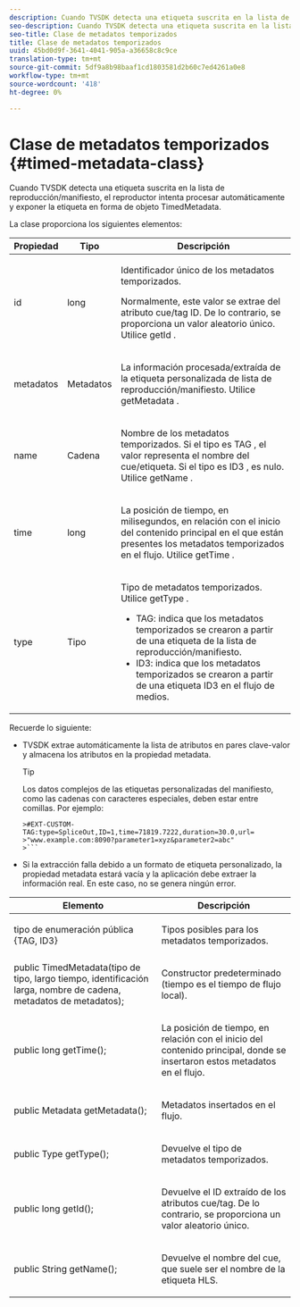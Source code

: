 ```yaml
---
description: Cuando TVSDK detecta una etiqueta suscrita en la lista de reproducción/manifiesto, el reproductor intenta procesar automáticamente y exponer la etiqueta en forma de objeto TimedMetadata.
seo-description: Cuando TVSDK detecta una etiqueta suscrita en la lista de reproducción/manifiesto, el reproductor intenta procesar automáticamente y exponer la etiqueta en forma de objeto TimedMetadata.
seo-title: Clase de metadatos temporizados
title: Clase de metadatos temporizados
uuid: 45bd0d9f-3641-4041-905a-a36658c8c9ce
translation-type: tm+mt
source-git-commit: 5df9a8b98baaf1cd1803581d2b60c7ed4261a0e8
workflow-type: tm+mt
source-wordcount: '418'
ht-degree: 0%

---
```



# Clase de metadatos temporizados {#timed-metadata-class}

Cuando TVSDK detecta una etiqueta suscrita en la lista de reproducción/manifiesto, el reproductor intenta procesar automáticamente y exponer la etiqueta en forma de objeto TimedMetadata.

La clase proporciona los siguientes elementos:

<table id="table_FFC56AC5B1E04DA99C9309C0223ABA90"> 
 <thead> 
  <tr> 
   <th colname="col1" class="entry"> Propiedad </th> 
   <th colname="col02" class="entry"> Tipo </th> 
   <th colname="col2" class="entry"> Descripción </th> 
  </tr> 
 </thead>
 <tbody> 
  <tr> 
   <td colname="col1"> <span class="codeph"> id  </span> </td> 
   <td colname="col02"> long </td> 
   <td colname="col2"> <p>Identificador único de los metadatos temporizados. </p> <p>Normalmente, este valor se extrae del atributo cue/tag ID. De lo contrario, se proporciona un valor aleatorio único. Utilice <span class="codeph"> getId </span>. </p> </td> 
  </tr> 
  <tr> 
   <td colname="col1"> <span class="codeph"> metadatos  </span> </td> 
   <td colname="col02"> Metadatos </td> 
   <td colname="col2"> <p>La información procesada/extraída de la etiqueta personalizada de lista de reproducción/manifiesto. Utilice <span class="codeph"> getMetadata </span>. </p> </td> 
  </tr> 
  <tr> 
   <td colname="col1"> <span class="codeph"> name </span> </td> 
   <td colname="col02"> Cadena </td> 
   <td colname="col2"> <p>Nombre de los metadatos temporizados. Si el tipo es <span class="codeph"> TAG </span>, el valor representa el nombre del cue/etiqueta. Si el tipo es <span class="codeph"> ID3 </span>, es nulo. Utilice <span class="codeph"> getName </span>. </p> </td> 
  </tr> 
  <tr> 
   <td colname="col1"> <span class="codeph"> time  </span> </td> 
   <td colname="col02"> long </td> 
   <td colname="col2"> <p>La posición de tiempo, en milisegundos, en relación con el inicio del contenido principal en el que están presentes los metadatos temporizados en el flujo. Utilice <span class="codeph"> getTime </span>. </p> </td> 
  </tr> 
  <tr> 
   <td colname="col1"> <span class="codeph"> type  </span> </td> 
   <td colname="col02"> Tipo </td> 
   <td colname="col2"> <p>Tipo de metadatos temporizados. Utilice <span class="codeph"> getType </span>. 
     <ul id="ul_70FBFB33E9F846D8B38592560CCE9560"> 
      <li id="li_739D30561BFB4D9B97DF212E4880BA2C">TAG: indica que los metadatos temporizados se crearon a partir de una etiqueta de la lista de reproducción/manifiesto. </li> 
      <li id="li_E785E1DEF1CC4D9DBE7764E5D05EFAFC">ID3: indica que los metadatos temporizados se crearon a partir de una etiqueta ID3 en el flujo de medios. </li> 
     </ul> </p> </td> 
  </tr> 
 </tbody> 
</table>

<!--<a id="section_737CC47997F74F80A3C5C6171ADE120E"></a>-->

Recuerde lo siguiente:

* TVSDK extrae automáticamente la lista de atributos en pares clave-valor y almacena los atributos en la propiedad metadata.

   >[!TIP]
   >
   >Los datos complejos de las etiquetas personalizadas del manifiesto, como las cadenas con caracteres especiales, deben estar entre comillas. Por ejemplo:
   >
   >
   ```
   >#EXT-CUSTOM-TAG:type=SpliceOut,ID=1,time=71819.7222,duration=30.0,url= 
   >"www.example.com:8090?parameter1=xyz&parameter2=abc"
   >```

* Si la extracción falla debido a un formato de etiqueta personalizado, la propiedad metadata estará vacía y la aplicación debe extraer la información real. En este caso, no se genera ningún error.

<table id="table_1BAE98BF23F641A3A5709EBE37B327F6"> 
 <thead> 
  <tr> 
   <th colname="col1" class="entry"> Elemento </th> 
   <th colname="col2" class="entry"> Descripción </th> 
  </tr> 
 </thead>
 <tbody> 
  <tr> 
   <td colname="col1"> <span class="codeph"> tipo de enumeración pública {TAG, ID3}  </span> </td> 
   <td colname="col2"> <p>Tipos posibles para los metadatos temporizados. </p> </td> 
  </tr> 
  <tr> 
   <td colname="col1"> <span class="codeph"> public TimedMetadata(tipo de tipo, largo tiempo, identificación larga, nombre de cadena, metadatos de metadatos);  </span> </td> 
   <td colname="col2"> <p>Constructor predeterminado (tiempo es el tiempo de flujo local). </p> </td> 
  </tr> 
  <tr> 
   <td colname="col1"> <span class="codeph"> public long getTime();  </span> </td> 
   <td colname="col2"> <p>La posición de tiempo, en relación con el inicio del contenido principal, donde se insertaron estos metadatos en el flujo. </p> </td> 
  </tr> 
  <tr> 
   <td colname="col1"> <span class="codeph"> public Metadata getMetadata();  </span> </td> 
   <td colname="col2"> <p>Metadatos insertados en el flujo. </p> </td> 
  </tr> 
  <tr> 
   <td colname="col1"> <span class="codeph"> public Type getType();  </span> </td> 
   <td colname="col2"> <p>Devuelve el tipo de metadatos temporizados. </p> </td> 
  </tr> 
  <tr> 
   <td colname="col1"> <span class="codeph"> public long getId();  </span> </td> 
   <td colname="col2"> <p>Devuelve el ID extraído de los atributos cue/tag. De lo contrario, se proporciona un valor aleatorio único. </p> </td> 
  </tr> 
  <tr> 
   <td colname="col1"> <span class="codeph"> public String getName();  </span> </td> 
   <td colname="col2"> <p>Devuelve el nombre del cue, que suele ser el nombre de la etiqueta HLS. </p> </td> 
  </tr> 
 </tbody> 
</table>


